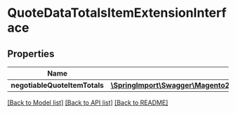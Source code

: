 # QuoteDataTotalsItemExtensionInterface

## Properties
Name | Type | Description | Notes
------------ | ------------- | ------------- | -------------
**negotiableQuoteItemTotals** | [**\SpringImport\Swagger\Magento2\Client\Model\NegotiableQuoteDataNegotiableQuoteItemTotalsInterface**](NegotiableQuoteDataNegotiableQuoteItemTotalsInterface.md) |  | [optional] 

[[Back to Model list]](../README.md#documentation-for-models) [[Back to API list]](../README.md#documentation-for-api-endpoints) [[Back to README]](../README.md)


